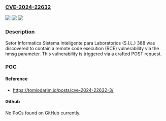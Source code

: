 ### [CVE-2024-22632](https://cve.mitre.org/cgi-bin/cvename.cgi?name=CVE-2024-22632)
![](https://img.shields.io/static/v1?label=Product&message=n%2Fa&color=blue)
![](https://img.shields.io/static/v1?label=Version&message=n%2Fa&color=blue)
![](https://img.shields.io/static/v1?label=Vulnerability&message=n%2Fa&color=brighgreen)

### Description

Setor Informatica Sistema Inteligente para Laboratorios (S.I.L.) 388 was discovered to contain a remote code execution (RCE) vulnerability via the hmsg parameter. This vulnerability is triggered via a crafted POST request.

### POC

#### Reference
- https://tomiodarim.io/posts/cve-2024-22632-3/

#### Github
No PoCs found on GitHub currently.

